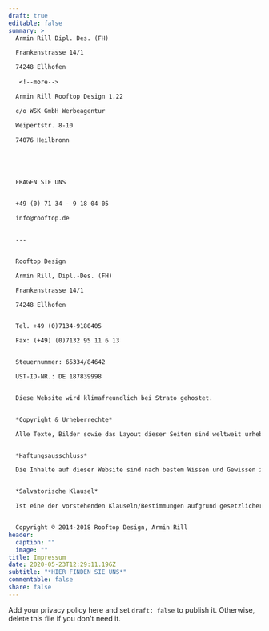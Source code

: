 ```yaml
---
draft: true
editable: false
summary: >
  Armin Rill Dipl. Des. (FH)

  Frankenstrasse 14/1

  74248 Ellhofen
   
   <!--more-->

  Armin Rill Rooftop Design 1.22

  c/o WSK GmbH Werbeagentur 

  Weipertstr. 8-10

  74076 Heilbronn





  FRAGEN SIE UNS


  +49 (0) 71 34 - 9 18 04 05

  info@rooftop.de


  ---


  Rooftop Design

  Armin Rill, Dipl.-Des. (FH)

  Frankenstrasse 14/1

  74248 Ellhofen


  Tel. +49 (0)7134-9180405

  Fax: (+49) (0)7132 95 11 6 13


  Steuernummer: 65334/84642

  UST-ID-NR.: DE 187839998


  Diese Website wird klimafreundlich bei Strato gehostet.


  *Copyright & Urheberrechte*

  Alle Texte, Bilder sowie das Layout dieser Seiten sind weltweit urheberrechtlich geschützt. Die Verwendung der Inhalte dieser Websitefür private Zwecke ist ausdrücklich gestattet. Die Nutzung der Textefür andere Zwecke bedarf einer Genehmigung durch den Verantwortlichen dieser Website. Die auf dieser Website genannten Produktbezeichnungen oder Firmennamen sind Eigentum der jeweiligen Inhaber und unterliegenals solche dem gesetzlichen Warenzeichen-, Marken- und/oder Patentrechtlichen Schutz. Ein Gegendarstellungsanspruch gilt nur imSinne des §10 MdStV.


  *Haftungsausschluss*

  Die Inhalte auf dieser Website sind nach bestem Wissen und Gewissen zusammengestellt worden. Eine Haftung für die Vollständigkeit, Aktualität und die Richtigkeit der Inhalte wird in keinem Fall übernommen. Die Inhalte anderer Websites, auf die diese Website mit Hyperlinks verweist, entziehen sich der Kontrolle und Verantwortlichkeit des Verantwortlichen dieser Website. Wenn Sie diesen Links folgen, dann tun Sie das auf eigene Gefahr.


  *Salvatorische Klausel*

  Ist eine der vorstehenden Klauseln/Bestimmungen aufgrund gesetzlicher Bestimmungen, Vorschriften oder Gesetzesänderungen ganz oder teilweise unwirksam, so tritt an Stelle dieser Bestimmung diejenige in Kraft, die der angestrebten Absicht der Klausel/Bestimmung am nächsten kommt. Alle anderen Bestimmungen bleiben hiervon unberührt und gelten weiterhin in vollem Umfang.


  Copyright © 2014-2018 Rooftop Design, Armin Rill
header:
  caption: ""
  image: ""
title: Impressum
date: 2020-05-23T12:29:11.196Z
subtitle: "*HIER FINDEN SIE UNS*"
commentable: false
share: false
---
```


Add your privacy policy here and set `draft: false` to publish it. Otherwise, delete this file if you don't need it.
